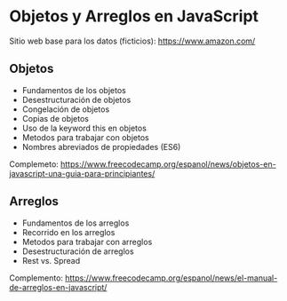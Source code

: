 # Objetos y Arreglos en JavaScript

Sitio web base para los datos (ficticios): https://www.amazon.com/

## Objetos

- Fundamentos de los objetos
- Desestructuración de objetos
- Congelación de objetos
- Copias de objetos
- Uso de la keyword this en objetos
- Metodos para trabajar con objetos
- Nombres abreviados de propiedades (ES6)

Complemeto: https://www.freecodecamp.org/espanol/news/objetos-en-javascript-una-guia-para-principiantes/

## Arreglos

- Fundamentos de los arreglos
- Recorrido en los arreglos
- Metodos para trabajar con arreglos
- Desestructuración de arreglos
- Rest vs. Spread

Complemento: https://www.freecodecamp.org/espanol/news/el-manual-de-arreglos-en-javascript/
